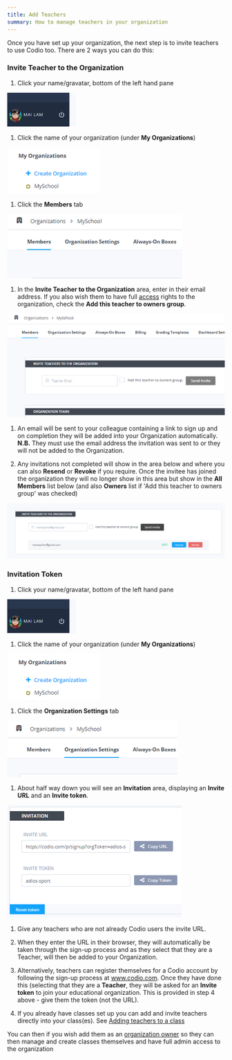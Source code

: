 ```yaml
---
title: Add Teachers
summary: How to manage teachers in your organization
---
```


Once you have set up your organization, the next step is to invite teachers to use Codio too. There are 2 ways you can do this:

### Invite Teacher to the Organization

1. Click your name/gravatar, bottom of the left hand pane
<img alt="Profile" src="/img/class_administration/profilepic.png" class="simple"/>

1. Click the name of your organization (under **My Organizations**)
<img alt="Org Name" src="/img/class_administration/addteachers/myschoolorg.png" class="simple"/>

1. Click the **Members** tab
<img alt="Members" src="/img/manage_organization/memberstab.png" class="simple"/>

1. In the  **Invite Teacher to the Organization** area, enter in their email address. If you also wish them to have full [access](/dashboard/create/adminrole/) rights to the organization, check the **Add this teacher to owners group**.
<img alt="Invite Teacher" src="/img/manage_organization/inviteteacher.png" class="simple"/>

1. An email will be sent to your colleague containing a link to sign up and on completion they will be added into your Organization automatically.
**N.B.** They must use the email address the invitation was sent to or they will not be added to the Organization.

1. Any invitations not completed will show in the area below and where you can also **Resend** or **Revoke** if you require. Once the invitee has joined the organization they will no longer show in this area but show in the **All Members** list below (and also **Owners** list if 'Add this teacher to owners group' was checked)
<img alt="Pending" src="/img/manage_organization/pendinginvite.png" class="simple"/>

### Invitation Token

1. Click your name/gravatar, bottom of the left hand pane
<img alt="Profile" src="/img/class_administration/profilepic.png" class="simple"/>

1. Click the name of your organization (under **My Organizations**)
<img alt="Org name" src="/img/class_administration/addteachers/myschoolorg.png" class="simple"/>

1. Click the **Organization Settings** tab
<img alt="Org settings" src="/img/manage_organization/orgsettingstab.png" class="simple"/>

1. About half way down you will see an **Invitation** area, displaying an **Invite URL** and an **Invite token**.
<img alt="Add Teachers" src="/img/class_administration/addteachers/invitation.png" class="simple"/>

1. Give any teachers who are not already Codio users the invite URL.

1. When they enter the URL in their browser, they will automatically be taken through the sign-up process and as they select that they are a Teacher, will then be added to your Organization.

1. Alternatively, teachers can register themselves for a Codio account by following the sign-up process at www.codio.com. Once they have done this (selecting that they are a **Teacher**, they will be asked for an **Invite token** to join your educational organization. This is provided in step 4 above - give them the token (not the URL).

1. If you already have classes set up you can add and invite teachers directly into your class(es). See [Adding teachers to a class](/classes/classmanagement/addteachers)

You can then if you wish add them as an [organization owner](/dashboard/create/addowners) so they can then manage and create classes themselves and have full admin access to the organization


